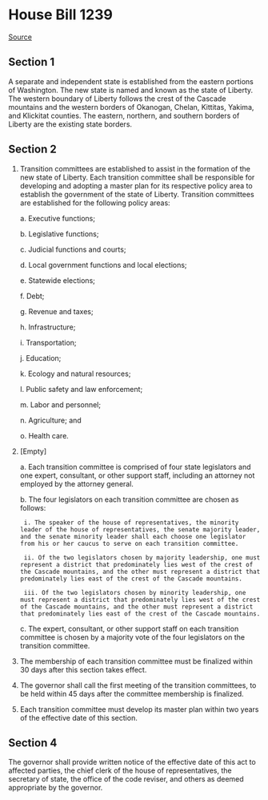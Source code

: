 # House Bill 1239

[Source](http://lawfilesext.leg.wa.gov/biennium/2021-22/Pdf/Bills/House%20Bills/1239.pdf)
## Section 1
A separate and independent state is established from the eastern portions of Washington. The new state is named and known as the state of Liberty. The western boundary of Liberty follows the crest of the Cascade mountains and the western borders of Okanogan, Chelan, Kittitas, Yakima, and Klickitat counties. The eastern, northern, and southern borders of Liberty are the existing state borders.


## Section 2
1. Transition committees are established to assist in the formation of the new state of Liberty. Each transition committee shall be responsible for developing and adopting a master plan for its respective policy area to establish the government of the state of Liberty. Transition committees are established for the following policy areas:

    a. Executive functions;

    b. Legislative functions;

    c. Judicial functions and courts;

    d. Local government functions and local elections;

    e. Statewide elections;

    f. Debt;

    g. Revenue and taxes;

    h. Infrastructure;

    i. Transportation;

    j. Education;

    k. Ecology and natural resources;

    l. Public safety and law enforcement;

    m. Labor and personnel;

    n. Agriculture; and

    o. Health care.

2. [Empty]

    a. Each transition committee is comprised of four state legislators and one expert, consultant, or other support staff, including an attorney not employed by the attorney general.

    b. The four legislators on each transition committee are chosen as follows:

        i. The speaker of the house of representatives, the minority leader of the house of representatives, the senate majority leader, and the senate minority leader shall each choose one legislator from his or her caucus to serve on each transition committee.

        ii. Of the two legislators chosen by majority leadership, one must represent a district that predominately lies west of the crest of the Cascade mountains, and the other must represent a district that predominately lies east of the crest of the Cascade mountains.

        iii. Of the two legislators chosen by minority leadership, one must represent a district that predominately lies west of the crest of the Cascade mountains, and the other must represent a district that predominately lies east of the crest of the Cascade mountains.

    c. The expert, consultant, or other support staff on each transition committee is chosen by a majority vote of the four legislators on the transition committee.

3. The membership of each transition committee must be finalized within 30 days after this section takes effect.

4. The governor shall call the first meeting of the transition committees, to be held within 45 days after the committee membership is finalized.

5. Each transition committee must develop its master plan within two years of the effective date of this section.


## Section 4
The governor shall provide written notice of the effective date of this act to affected parties, the chief clerk of the house of representatives, the secretary of state, the office of the code reviser, and others as deemed appropriate by the governor.


